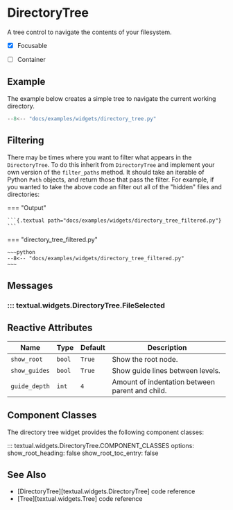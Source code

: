 # DirectoryTree

A tree control to navigate the contents of your filesystem.

- [x] Focusable
- [ ] Container


## Example

The example below creates a simple tree to navigate the current working directory.

```python
--8<-- "docs/examples/widgets/directory_tree.py"
```

## Filtering

There may be times where you want to filter what appears in the
`DirectoryTree`. To do this inherit from `DirectoryTree` and implement your
own version of the `filter_paths` method. It should take an iterable of
Python `Path` objects, and return those that pass the filter. For example,
if you wanted to take the above code an filter out all of the "hidden" files
and directories:

=== "Output"

    ```{.textual path="docs/examples/widgets/directory_tree_filtered.py"}
    ```

=== "directory_tree_filtered.py"

    ~~~python
    --8<-- "docs/examples/widgets/directory_tree_filtered.py"
    ~~~

## Messages

### ::: textual.widgets.DirectoryTree.FileSelected

## Reactive Attributes

| Name          | Type   | Default | Description                                     |
| ------------- | ------ | ------- | ----------------------------------------------- |
| `show_root`   | `bool` | `True`  | Show the root node.                             |
| `show_guides` | `bool` | `True`  | Show guide lines between levels.                |
| `guide_depth` | `int`  | `4`     | Amount of indentation between parent and child. |

## Component Classes

The directory tree widget provides the following component classes:

::: textual.widgets.DirectoryTree.COMPONENT_CLASSES
    options:
      show_root_heading: false
      show_root_toc_entry: false

## See Also

* [DirectoryTree][textual.widgets.DirectoryTree] code reference
* [Tree][textual.widgets.Tree] code reference
